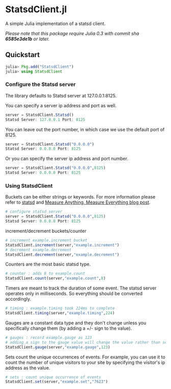 # StatsdClient.jl

A simple Julia implementation of a statsd client.

*Please note that this package require Julia 0.3 with commit sha __6585e3de1b__ or later.*

## Quickstart

```julia
julia> Pkg.add("StatsdClient")
julia> using StatsdClient
```

### Configure the Statsd server

The library defaults to Statsd server at 127.0.0.1:8125.

You can specify a server ip address and port as well.

```julia
server = StatsdClient.Statsd()
Statsd Server: 127.0.0.1 Port: 8125
```

You can leave out the port number, in which case we use the default port of 8125.

```julia
server = StatsdClient.Statsd("0.0.0.0")
Statsd Server: 0.0.0.0 Port: 8125
```

Or you can specify the server ip address and port number.

```julia
server = StatsdClient.Statsd("0.0.0.0",8125)
Statsd Server: 0.0.0.0 Port: 8125
```

### Using StatsdClient

Buckets can be either strings or keywords. 
For more information please refer to [statsd](https://github.com/etsy/statsd "statsd Github")
and [Measure Anything, Measure Everything blog post](http://codeascraft.com/2011/02/15/measure-anything-measure-everything/).


```julia
# configure statsd server
server = StatsdClient.Statsd("0.0.0.0",8125)
Statsd Server: 0.0.0.0 Port: 8125
```
increment/decrement buckets/counter
```julia
# increment example.increment bucket
StatsdClient.increment(server,"example.increment")
# decrement example.decrement
StatsdClient.decrement(server,"example.decrement")
```
Counters are the most basic statsd type.
```julia
# counter : adds 8 to example.count
StatsdClient.count(server,"example.count",8)
```
Timers are meant to track the duration of some event. The statsd server operates only in milliseconds. So everything should be converted accordingly.
```julia
# timing : example.timing took 224ms to complete 
StatsdClient.timing(server,"example.timing",224)
```
Gauges are a constant data type and they don't change unless you specifically change them (by adding a +/- sign to the value). 
```julia
# gauges : record example.gauge as 123 
# adding a sign to the gauge value will change the value rather than set it.
StatsdClient.gauge(server,"example.gauge",123)
```
Sets count the unique occurrences of events. For example, you can use it to count the number of unique visitors to your site by specifying the visitor's ip address as the value.
```julia
# sets : count unique occurrence of events
StatsdClient.set(server,"example.set","7623")
```
